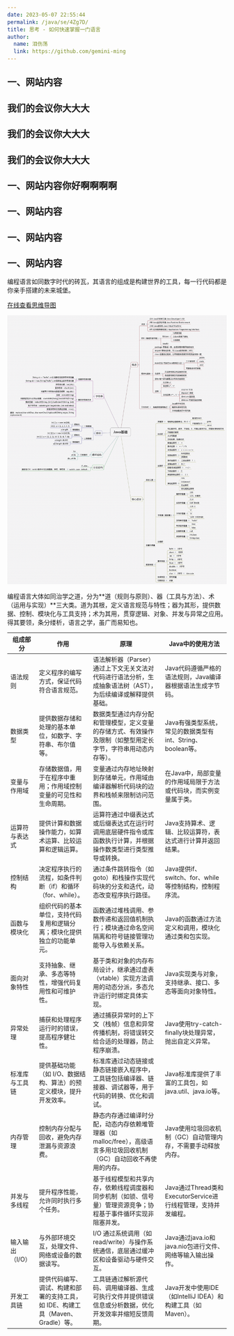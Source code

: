 ```yaml
---
date: 2023-05-07 22:55:44
permalink: /java/se/4Zg7D/
title: 思考 - 如何快速掌握一门语言
author: 
  name: 泪伤荡
  link: https://github.com/gemini-ming
---
```

## 一、网站内容
## 我们的会议你大大大
## 我们的会议你大大大
## 我们的会议你大大大
## 一、网站内容你好啊啊啊啊
## 一、网站内容
## 一、网站内容
## 一、网站内容

编程语言如同数字时代的砖瓦，其语言的组成是构建世界的工具，每一行代码都是你亲手搭建的未来城堡。

[在线查看思维导图](https://www.processon.com/v/673d443db9adca1540d5f678?cid=67205a336b5a4a4adda4fe93)

![img](https://raw.githubusercontent.com/gemini-ming/drawingBed/main/xmind/202411201032809.png)

 


编程语言大体如同治学之道，分为**道（规则与原则）、器（工具与方法）、术（运用与实现）**三大类。道为其根，定义语言规范与特性；器为其形，提供数据、控制、模块化与工具支持；术为其用，贯穿逻辑、对象、并发与异常之应用。得其要领，条分缕析，语言之学，虽广而易知也。

| 组成部分            | 作用                                           | 原理                                                                                      | Java中的使用方法                                           |
|---------------------|------------------------------------------------|-------------------------------------------------------------------------------------------|------------------------------------------------------------|
| 语法规则            | 定义程序的编写方式，保证代码符合语言规范。   | 语法解析器（Parser）通过上下文无关文法对代码进行语法分析，生成抽象语法树（AST），为后续编译或解释提供基础。 | Java代码遵循严格的语法规则，Java编译器根据语法生成字节码。   |
| 数据类型            | 提供数据存储和处理的基本单位，如数字、字符串、布尔值等。 | 数据类型通过内存分配和管理模型，定义变量的存储方式、有效操作及限制（如整型用定长字节，字符串用动态内存等）。 | Java有强类型系统，常见的数据类型有int、String、boolean等。   |
| 变量与作用域        | 存储数据值，用于在程序中重用；作用域控制变量的可见性和生命周期。 | 变量通过内存地址映射到存储单元，作用域由编译器解析代码块的边界和栈帧来限制访问范围。       | 在Java中，局部变量的作用域局限于方法或代码块，而实例变量属于类。 |
| 运算符与表达式      | 提供计算和数据操作能力，如算术运算、比较运算和逻辑运算。 | 运算符通过中缀表达式或后缀表达式在运行时调用底层硬件指令或库函数执行计算，并根据操作数类型进行类型推导或转换。 | Java支持算术、逻辑、比较运算符，表达式进行计算并返回结果。     |
| 控制结构            | 决定程序执行的流程，如条件判断（if）和循环（for、while）。 | 通过条件跳转指令（如 goto）和栈操作实现代码块的分支和迭代，动态改变程序执行路径。           | Java提供if、switch、for、while等控制结构，控制程序流。        |
| 函数与模块化        | 组织代码的基本单位，支持代码复用和逻辑分离；模块化提供独立的功能单元。 | 函数通过堆栈调用、参数传递和返回值机制执行；模块通过命名空间隔离和符号链接管理功能导入与依赖关系。 | Java的函数通过方法定义和调用，模块化通过类和包实现。          |
| 面向对象特性        | 支持抽象、继承、多态等特性，增强代码复用性和可维护性。 | 基于类和对象的内存布局设计，继承通过虚表（vtable）实现方法调用的动态分派，多态允许运行时绑定具体实现。 | Java实现类与对象，支持继承、接口、多态等面向对象特性。        |
| 异常处理            | 捕获和处理程序运行时的错误，提高程序健壮性。   | 通过捕获异常时的上下文（栈帧）信息和异常传播机制，将错误转交给合适的处理器，防止程序崩溃。     | Java使用try-catch-finally块处理异常，抛出自定义异常。         |
| 标准库与工具链      | 提供基础功能（如 I/O、数据结构、算法）的预定义模块，提升开发效率。 | 标准库通过动态链接或静态链接嵌入程序中，工具链包括编译器、链接器、调试器等，用于代码的转换、优化和调试。 | Java标准库提供了丰富的工具包，如java.util、java.io等。       |
| 内存管理            | 控制内存分配与回收，避免内存泄漏与资源浪费。   | 静态内存通过编译时分配，动态内存依赖堆管理器（如 malloc/free），高级语言多用垃圾回收机制（GC）自动回收不再使用的内存。 | Java使用垃圾回收机制（GC）自动管理内存，不需要手动释放内存。 |
| 并发与多线程        | 提升程序性能，允许同时执行多个任务。         | 基于线程模型和共享内存，依赖线程调度器和同步机制（如锁、信号量）管理资源竞争；协程基于事件循环实现非阻塞并发。 | Java通过Thread类和ExecutorService进行线程管理，支持并发编程。 |
| 输入输出（I/O）     | 与外部环境交互，处理文件、网络或设备的数据读写。 | I/O 通过系统调用（如 read/write）与操作系统通信，底层通过缓冲区和设备驱动与硬件交互。       | Java通过java.io和java.nio包进行文件、网络等输入输出操作。    |
| 开发工具链          | 提供代码编写、调试、构建和部署的支持工具，如 IDE、构建工具（Maven、Gradle）等。 | 工具链通过解析源代码、调用编译器、生成可执行文件并提供错误信息或分析数据，优化开发效率并缩短反馈周期。 | Java开发中使用IDE（如IntelliJ IDEA）和构建工具（如Maven）。  |

